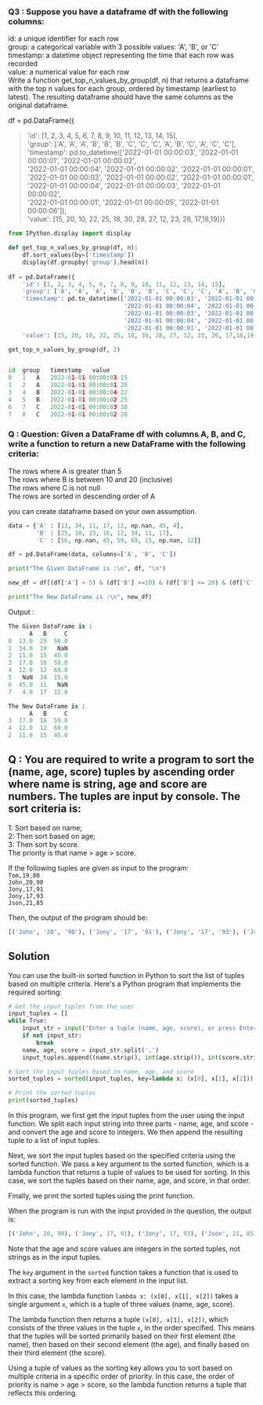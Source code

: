 ### Q3 : Suppose you have a dataframe df with the following columns:

id: a unique identifier for each row<br>
group: a categorical variable with 3 possible values: 'A', 'B', or 'C'<br>
timestamp: a datetime object representing the time that each row was recorded<br>
value: a numerical value for each row<br>
Write a function get_top_n_values_by_group(df, n) that returns a dataframe with the top n values for each group, ordered by timestamp (earliest to latest). The resulting dataframe should have the same columns as the original dataframe.<br>

df = pd.DataFrame({<br>
> 'id': [1, 2, 3, 4, 5, 6, 7, 8, 9, 10, 11, 12, 13, 14, 15],<br>
    'group': ['A', 'A', 'A', 'B', 'B', 'B', 'C', 'C', 'C', 'A', 'B', 'C', 'A', 'C', 'C'],<br>
    'timestamp': pd.to_datetime(['2022-01-01 00:00:03', '2022-01-01 00:00:01', '2022-01-01 00:00:02',<br>
                                 '2022-01-01 00:00:04', '2022-01-01 00:00:02', '2022-01-01 00:00:01',<br>
                                 '2022-01-01 00:00:03', '2022-01-01 00:00:02', '2022-01-01 00:00:01',<br>
                                 '2022-01-01 00:00:04', '2022-01-01 00:00:03', '2022-01-01 00:00:02',<br>
                                 '2022-01-01 00:00:01', '2022-01-01 00:00:05', '2022-01-01 00:00:06']),<br>
    'value': [15, 20, 10, 22, 25, 18, 30, 28, 27, 12, 23, 26, 17,18,19]})
    

```python
from IPython.display import display

def get_top_n_values_by_group(df, n):
    df.sort_values(by=['timestamp'])
    display(df.groupby('group').head(n))
    
df = pd.DataFrame({
    'id': [1, 2, 3, 4, 5, 6, 7, 8, 9, 10, 11, 12, 13, 14, 15],
    'group': ['A', 'A', 'A', 'B', 'B', 'B', 'C', 'C', 'C', 'A', 'B', 'C', 'A', 'C', 'C'],
    'timestamp': pd.to_datetime(['2022-01-01 00:00:03', '2022-01-01 00:00:01', '2022-01-01 00:00:02',
                                 '2022-01-01 00:00:04', '2022-01-01 00:00:02', '2022-01-01 00:00:01',
                                 '2022-01-01 00:00:03', '2022-01-01 00:00:02', '2022-01-01 00:00:01',
                                 '2022-01-01 00:00:04', '2022-01-01 00:00:03', '2022-01-01 00:00:02',
                                 '2022-01-01 00:00:01', '2022-01-01 00:00:05', '2022-01-01 00:00:06']),
    'value': [15, 20, 10, 22, 25, 18, 30, 28, 27, 12, 23, 26, 17,18,19]})

get_top_n_values_by_group(df, 2)


```

```python

id	group	timestamp	value
0	1	A	2022-01-01 00:00:03	15
1	2	A	2022-01-01 00:00:01	20
3	4	B	2022-01-01 00:00:04	22
4	5	B	2022-01-01 00:00:02	25
6	7	C	2022-01-01 00:00:03	30
7	8	C	2022-01-01 00:00:02	28

```
































### Q : Question: Given a DataFrame df with columns A, B, and C, write a function to return a new DataFrame with the following criteria:

The rows where A is greater than 5 <br>
The rows where B is between 10 and 20 (inclusive) <br>
The rows where C is not null <br>
The rows are sorted in descending order of A <br>

you can create dataframe based on your own assumption.

```python
data = {'A' : [13, 34, 11, 17, 12, np.nan, 45, 4],
        'B' : [25, 10, 15, 16, 12, 34, 11, 17],
        'C' : [56, np.nan, 45, 59, 69, 15, np.nan, 12]}

df = pd.DataFrame(data, columns=['A', 'B', 'C'])

print("The Given DataFrame is :\n", df, "\n")

new_df = df[(df['A'] > 5) & (df['B'] >=10) & (df['B'] <= 20) & (df['C'])].sort_values(by=['A'], ascending = False)

print("The New DataFrame is :\n", new_df)
```

Output :

```python
The Given DataFrame is :
      A   B     C
0  13.0  25  56.0
1  34.0  10   NaN
2  11.0  15  45.0
3  17.0  16  59.0
4  12.0  12  69.0
5   NaN  34  15.0
6  45.0  11   NaN
7   4.0  17  12.0 

The New DataFrame is :
      A   B     C
3  17.0  16  59.0
4  12.0  12  69.0
2  11.0  15  45.0
```




































## Q : You are required to write a program to sort the (name, age, score) tuples by ascending order where name is string, age and score are numbers. The tuples are input by console. The sort criteria is:

1: Sort based on name;<br>
2: Then sort based on age;<br>
3: Then sort by score.<br>
The priority is that name > age > score.<br>

If the following tuples are given as input to the program:<br>
`Tom,19,80`<br>
`John,20,90`<br>
`Jony,17,91`<br>
`Jony,17,93`<br>
`Json,21,85`<br>

Then, the output of the program should be:<br>
```python
[('John', '20', '90'), ('Jony', '17', '91'), ('Jony', '17', '93'), ('Json', '21', '85'), ('Tom', '19', '80')]
```

## Solution

You can use the built-in sorted function in Python to sort the list of tuples based on multiple criteria. Here's a Python program that implements the required sorting:

```python
# Get the input tuples from the user
input_tuples = []
while True:
    input_str = input("Enter a tuple (name, age, score), or press Enter to stop: ")
    if not input_str:
        break
    name, age, score = input_str.split(',')
    input_tuples.append((name.strip(), int(age.strip()), int(score.strip())))

# Sort the input tuples based on name, age, and score
sorted_tuples = sorted(input_tuples, key=lambda x: (x[0], x[1], x[2]))

# Print the sorted tuples
print(sorted_tuples)
```

In this program, we first get the input tuples from the user using the input function. We split each input string into three parts - name, age, and score - and convert the age and score to integers. We then append the resulting tuple to a list of input tuples.

Next, we sort the input tuples based on the specified criteria using the sorted function. We pass a key argument to the sorted function, which is a lambda function that returns a tuple of values to be used for sorting. In this case, we sort the tuples based on their name, age, and score, in that order.

Finally, we print the sorted tuples using the print function.

When the program is run with the input provided in the question, the output is:

```python
[('John', 20, 90), ('Jony', 17, 91), ('Jony', 17, 93), ('Json', 21, 85), ('Tom', 19, 80)]
```
 Note that the age and score values are integers in the sorted tuples, not strings as in the input tuples.
 
 The `key` argument in the `sorted` function takes a function that is used to extract a sorting key from each element in the input list.

In this case, the lambda function `lambda x: (x[0], x[1], x[2])` takes a single argument `x`, which is a tuple of three values (name, age, score).

The lambda function then returns a tuple `(x[0], x[1], x[2])`, which consists of the three values in the tuple `x`, in the order specified. This means that the tuples will be sorted primarily based on their first element (the name), then based on their second element (the age), and finally based on their third element (the score).

Using a tuple of values as the sorting key allows you to sort based on multiple criteria in a specific order of priority. In this case, the order of priority is name > age > score, so the lambda function returns a tuple that reflects this ordering.
